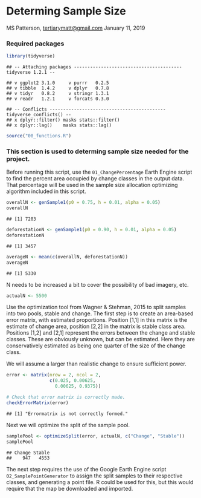 Determing Sample Size
================
MS Patterson, <tertiarymatt@gmail.com>
January 11, 2019

### Required packages

``` r
library(tidyverse)
```

    ## -- Attaching packages ---------------------------------------- tidyverse 1.2.1 --

    ## v ggplot2 3.1.0     v purrr   0.2.5
    ## v tibble  1.4.2     v dplyr   0.7.8
    ## v tidyr   0.8.2     v stringr 1.3.1
    ## v readr   1.2.1     v forcats 0.3.0

    ## -- Conflicts ------------------------------------------- tidyverse_conflicts() --
    ## x dplyr::filter() masks stats::filter()
    ## x dplyr::lag()    masks stats::lag()

``` r
source("00_functions.R")
```

### This section is used to determing sample size needed for the project.

Before running this script, use the `01_ChangePercentage` Earth Engine script to find the percent area occupied by change classes in the output data. That percentage will be used in the sample size allocation optimizing algorithm included in this script.

``` r
overallN <- genSample1(p0 = 0.75, h = 0.01, alpha = 0.05)
overallN
```

    ## [1] 7203

``` r
deforestationN <- genSample1(p0 = 0.90, h = 0.01, alpha = 0.05)
deforestationN
```

    ## [1] 3457

``` r
averageN <- mean(c(overallN, deforestationN))
averageN
```

    ## [1] 5330

N needs to be increased a bit to cover the possibility of bad imagery, etc.

``` r
actualN <- 5500
```

Use the optimization tool from Wagner & Stehman, 2015 to split samples into two pools, stable and change. The first step is to create an area-based error matrix, with estimated proportions. Position \[1,1\] in this matrix is the estimate of change area, position \[2,2\] in the matrix is stable class area. Positions \[1,2\] and \[2,1\] represent the errors between the change and stable classes. These are obviously unknown, but can be estimated. Here they are conservatively estimated as being one quarter of the size of the change class.

We will assume a larger than realistic change to ensure sufficient power.

``` r
error <- matrix(nrow = 2, ncol = 2, 
                c(0.025, 0.00625, 
                  0.00625, 0.9375))

# Check that error matrix is correctly made. 
checkErrorMatrix(error)
```

    ## [1] "Errormatrix is not correctly formed."

Next we will optimize the split of the sample pool.

``` r
samplePool <- optimizeSplit(error, actualN, c("Change", "Stable"))
samplePool
```

    ## Change Stable 
    ##    947   4553

The next step requires the use of the Google Earth Engine script `02_SamplePointGenerator` to assign the split samples to their respective classes, and generating a point file. R could be used for this, but this would require that the map be downloaded and imported.
